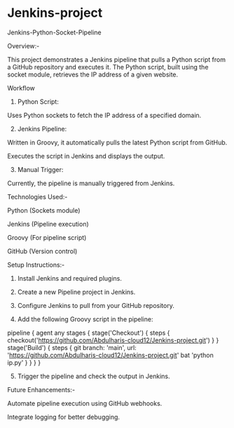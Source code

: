 # Jenkins-project
Jenkins-Python-Socket-Pipeline

Overview:-

This project demonstrates a Jenkins pipeline that pulls a Python script from a GitHub repository and executes it. The Python script, built using the socket module, retrieves the IP address of a given website.

Workflow

1. Python Script:

Uses Python sockets to fetch the IP address of a specified domain.



2. Jenkins Pipeline:

Written in Groovy, it automatically pulls the latest Python script from GitHub.

Executes the script in Jenkins and displays the output.



3. Manual Trigger:

Currently, the pipeline is manually triggered from Jenkins.




Technologies Used:-

Python (Sockets module)

Jenkins (Pipeline execution)

Groovy (For pipeline script)

GitHub (Version control)


Setup Instructions:-

1. Install Jenkins and required plugins.


2. Create a new Pipeline project in Jenkins.


3. Configure Jenkins to pull from your GitHub repository.


4. Add the following Groovy script in the pipeline:


pipeline {
    agent any
    stages {
        stage('Checkout') {
            steps {
                checkout('https://github.com/Abdulharis-cloud12/Jenkins-project.git')
            }
        }
        stage('Build') {
            steps {
                git branch: 'main', url: 'https://github.com/Abdulharis-cloud12/Jenkins-project.git'
                bat 'python ip.py'
            }
        }
    }
}



5. Trigger the pipeline and check the output in Jenkins.


Future Enhancements:-

Automate pipeline execution using GitHub webhooks.

Integrate logging for better debugging.
